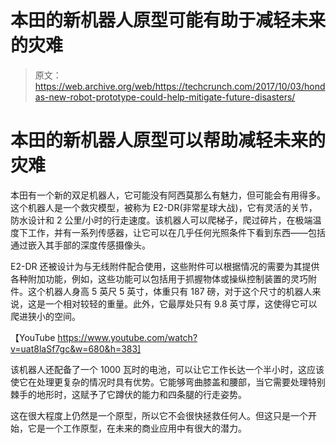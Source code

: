 # 本田的新机器人原型可能有助于减轻未来的灾难

> 原文：<https://web.archive.org/web/https://techcrunch.com/2017/10/03/hondas-new-robot-prototype-could-help-mitigate-future-disasters/>

# 本田的新机器人原型可以帮助减轻未来的灾难

本田有一个新的双足机器人，它可能没有阿西莫那么有魅力，但可能会有用得多。这个机器人是一个救灾模型，被称为 E2-DR(非常星球大战)，它有灵活的关节，防水设计和 2 公里/小时的行走速度。该机器人可以爬梯子，爬过碎片，在极端温度下工作，并有一系列传感器，让它可以在几乎任何光照条件下看到东西——包括通过嵌入其手部的深度传感摄像头。

E2-DR 还被设计为与无线附件配合使用，这些附件可以根据情况的需要为其提供各种附加功能，例如，这些功能可以包括用于抓握物体或操纵控制装置的灵巧附件。这个机器人身高 5 英尺 5 英寸，体重只有 187 磅，对于这个尺寸的机器人来说，这是一个相对较轻的重量。此外，它最厚处只有 9.8 英寸厚，这使得它可以爬进狭小的空间。

【YouTube https://www.youtube.com/watch?v=uat8laSf7gc&w=680&h=383]

该机器人还配备了一个 1000 瓦时的电池，可以让它工作长达一个半小时，这应该使它在处理更复杂的情况时具有优势。它能够弯曲膝盖和腰部，当它需要处理特别棘手的地形时，这赋予了它蹲伏的能力和四条腿的行走姿势。

这在很大程度上仍然是一个原型，所以它不会很快拯救任何人。但这只是一个开始，它是一个工作原型，在未来的商业应用中有很大的潜力。